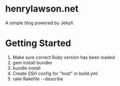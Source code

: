 henrylawson.net
===============
A simple blog powered by Jekyll.

Getting Started
===============
1. Make sure correct Ruby version has been loaded
2. gem install bundler
3. bundle install
4. Create SSH config for "host" in build.yml
5. rake Rakefile --describe
